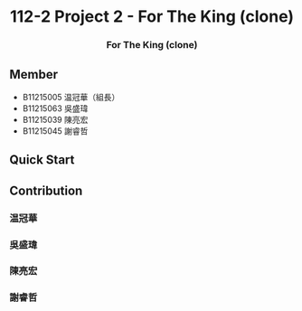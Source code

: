 <div align="center">

# 112-2 Project 2 - For The King (clone)

### For The King (clone)

</div>


## Member
* B11215005 温冠華（組長）
* B11215063 吳盛瑋
* B11215039 陳亮宏
* B11215045 謝睿哲

## Quick Start

## Contribution

### 温冠華

### 吳盛瑋

### 陳亮宏

### 謝睿哲